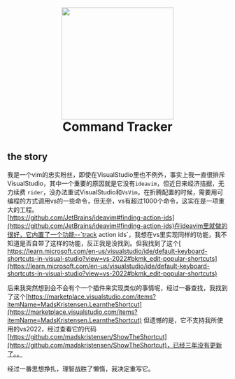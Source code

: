 <h1 align="center">
  <img width="256" src="https://github.com/rozbo/VisualStudio-TrackCommandId/blob/main/TrackCommandId/logo.png">
  <br>Command Tracker</br>
<h1>

## the story

我是一个vim的忠实粉丝，即使在VisualStudio里也不例外，事实上我一直很排斥VisualStudio，其中一个重要的原因就是它没有`ideavim`，但近日来经济拮据，无力续费 `rider`，没办法重试VisualStudio和`VsVim`，在折腾配置的时候，需要用可编程的方式调用vs的一些命令，但无奈，vs有超过1000个命令，这实在是一项重大的工程。    
[https://github.com/JetBrains/ideavim#finding-action-ids](https://github.com/JetBrains/ideavim#finding-action-ids)在ideavim里就做的很好，它内置了一个功能--`track action ids`，我想在vs里实现同样的功能，我不知道是否自带了这样的功能，反正我是没找到。但我找到了这个[ https://learn.microsoft.com/en-us/visualstudio/ide/default-keyboard-shortcuts-in-visual-studio?view=vs-2022#bkmk_edit-popular-shortcuts](https://learn.microsoft.com/en-us/visualstudio/ide/default-keyboard-shortcuts-in-visual-studio?view=vs-2022#bkmk_edit-popular-shortcuts)


后来我突然想到会不会有个一个插件来实现类似的事情呢，经过一番查找，我找到了这个[https://marketplace.visualstudio.com/items?itemName=MadsKristensen.LearntheShortcut](https://marketplace.visualstudio.com/items?itemName=MadsKristensen.LearntheShortcut) 但遗憾的是，它不支持我所使用的vs2022，经过查看它的代码[https://github.com/madskristensen/ShowTheShortcut](https://github.com/madskristensen/ShowTheShortcut)，已经三年没有更新了。。


经过一番思想挣扎，理智战胜了懒惰，我决定重写它。
